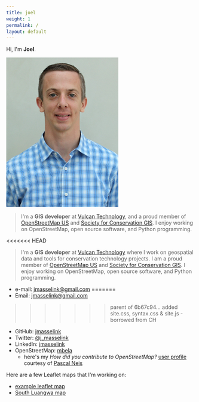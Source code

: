```yaml
---
title: joel
weight: 1
permalink: /
layout: default
---
```


Hi, I'm **Joel**.

[comment]:![joelm](/images/Masselink-edit.jpg)
<img src="/images/Masselink-edit.jpg" alt="alt text" width="300px" height="400px"/>

>I'm a **GIS developer** at [Vulcan Technology](http://www.vulcan.com/technology), and a proud member of [OpenStreetMap US](http://openstreetmap.org) and [Society for Conservation GIS](http://scgis.org). I enjoy working on OpenStreetMap, open source software, and Python programming.

<<<<<<< HEAD
>I'm a **GIS developer** at [Vulcan Technology](http://www.vulcan.com/technology) where I work on geospatial data and tools for conservation technology projects.
>I am a proud member of [OpenStreetMap US](http://openstreetmap.org) and [Society for Conservation GIS](http://scgis.org). 
>I enjoy working on OpenStreetMap, open source software, and Python programming.

* e-mail: [jmasselink@gmail.com](mailto:jmasselink@gmail.com)
=======
* Email: [jmasselink@gmail.com](mailto:christyheaton@gmail.com)
>>>>>>> parent of 6b67c94... added site.css, syntax.css & site.js - borrowed from CH
* GitHub: [jmasselink](http://github.com/jmasselink)
* Twitter: [@j_masselink](http://twitter.com/j_masselink)
* LinkedIn: [jmasselink](https://www.linkedin.com/in/jmasselink)
* OpenStreetMap: [mbela](http://www.openstreetmap.org/user/mbela)  
    -  here's my *How did you contribute to OpenStreetMap?* [user profile](http://hdyc.neis-one.org/?mbela) courtesy of [Pascal Neis](http://neis-one.org)


Here are a few Leaflet maps that I'm working on:
* [example leaflet map](/maps/leaflet-map.html)
* [South Luangwa map](/maps/SLuangwa-map.html)
